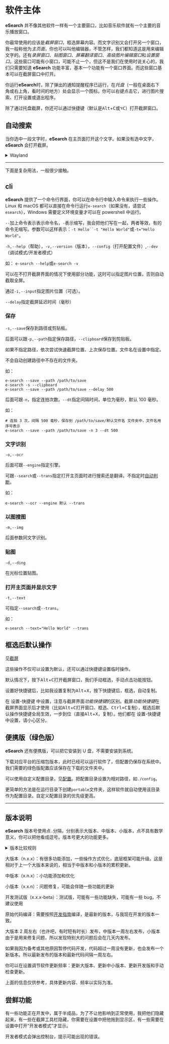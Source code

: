 # 软件主体

**eSearch** 并不像其他软件一样有一个主要窗口，比如音乐软件就有一个主要的音乐播放窗口。

你最常使用的应该是*截屏窗口*，框选屏幕内容。而文字识别又会打开另一个窗口，我一般称他为*主页面*，你也可以叫他编辑器，不管怎样，我们都知道这是用来编辑文字的。还有*录屏窗口*、_贴图窗口_、_屏幕翻译窗口_、*高级图片编辑窗口*和*设置窗口*。这些窗口可能有小窗口，可能不止一个，但这不是我们在使用时说关心的，我们只需要知道 **eSearch** 功能丰富，基本一个功能有一个窗口界面。而这些窗口基本可以在截屏窗口中打开。

你运行**eSearch**时，除了弹出的通知提醒程序已运行，在*托盘*（一般在桌面右下角或右上角，看时间的地方）处会显示一个图标。你可以右键点击它，进行图片搜索、打开设置或退出程序。

除了通过托盘截屏，你还可以通过快捷键（默认是<kbd>Alt</kbd>+<kbd>C</kbd>或<kbd>⌥</kbd><kbd>C</kbd>）打开截屏窗口。

## 自动搜索

当你选中一段文字时，**eSearch** 在主页面打开这个文字。如果没有选中文字，**eSearch** 会打开截屏。

<details>
<summary>Wayland</summary>
Wayland 环境下无法获取选中文字，在KDE下甚至会造成按键锁定，见 https://github.com/xushengfeng/eSearch/issues/248#issuecomment-2236211435"> GitHub issue
</details>

---

下面是复杂用法，一般很少接触。

## cli

**eSearch** 提供了一个命令行界面，你可以在命令行中输入命令来执行一些操作。Linux 和 macOS 都可以直接在命令行运行`e-search`（如果没有，请尝试`esearch`），Windows 需要定义环境变量才可以在 powershell 中运行。

`--`加上命令表示表示命令名，`-`表示缩写，我会把他们写在一起，两者等效，有的命令无缩写。参数可以这样表示：` -t Hello``-t "Hello World" `或`-t="Hello World"`。

`-h,--help`（帮助），`-v,--version`（版本），`--config`（打开配置文件）,`--dev`（调试模式/开发者模式）

如：
`e-search --help`或`e-search -v`

可以在不打开截屏界面的情况下使用部分功能，这时可以指定图片位置，否则自动截取全屏。

通过`-i,--input`指定图片位置（可选）。

`--delay`指定截屏延迟时间（毫秒）

### 保存

`-s,--save`保存到路径或剪贴板。

后面可以跟`-p,--path`指定保存路径，`--clipboard`保存到剪贴板。

如果不指定路径，依次尝试快速截屏位置、上次保存位置。文件名在设置中指定。

不会自动创建路径中不存在的文件夹。

如：

```shell
e-search --save --path /path/to/save
e-search -s --clipboard
e-search --save --path /path/to/save --delay 500
```

<!-- todo 可指定文件名 -->

后面可跟`-n`，指定连拍次数。`--dt`指定间隔时间，单位为毫秒，默认 100 毫秒。

如：

```shell
# 连拍 3 次，间隔 500 毫秒，保存到 /path/to/save/默认文件名 文件夹中，文件名用序号表示
e-search --save --path /path/to/save -n 3 --dt 500
```

### 文字识别

`-o,--ocr`

后面可跟`--engine`指定引擎。

可跟`--search`或`--trans`指定打开主页面时进行搜索还是翻译。不指定时[自动判断](editor.md#页面模式)。

如：

```shell
e-search --ocr --engine 默认 --trans
```

### 以图搜图

`-m,--img`

后面参数同文字识别。

### 贴图

`-d,--ding`

在光标位置贴图。

### 打开主页面并显示文字

`-t,--text`

可指定`--search`或`--trans`。

如：

```shell
e-search --text="Hello World" --trans
```

## 框选后默认操作

见[截屏](clip.md#框选后默认操作)

这些操作不仅可以设置为默认，还可以通过快捷键设置临时操作。

默认情况下，按下<kbd>Alt</kbd>+<kbd>C</kbd>打开截屏窗口，我们手动框选，手动点击功能按钮。

设置好快捷键后，比如我设置复制为<kbd>Alt</kbd>+<kbd>X</kbd>，按下快捷键后，框选，自动复制。

在 设置-快捷键 中设置，注意与截屏界面*功能快捷键*的区别。截屏*功能快捷键*在截屏界面显示后才使用（比如<kbd>Alt</kbd>+<kbd>C</kbd>打开窗口、框选、<kbd>Ctrl+C</kbd>复制），框选后默认操作快捷键全局生效，一步到位（直接<kbd>Alt</kbd>+<kbd>X</kbd>，复制）。他们都在 设置-快捷键 中设置，请小心区分。

## 便携版（绿色版）

**eSearch** 还有便携版，可以把它安装到 U 盘，不需要安装到系统。

下载对应平台的压缩包版本，此时已经可以运行软件了，但配置仍保存在系统中。我们需要的绿色版配置应该保存在下载的文件夹中。

可以使用自定义配置目录，见[配置](setting.md#自定义配置目录)。把配置目录设置为相对路径，如`./config`。

更简单的方法是在运行目录下创建`portable`文件夹，这样软件就自动使用该目录作为配置目录。自定义配置目录的优先级更高。

---

## 版本说明

**eSearch** 版本号使用点`.`分隔，分别表示大版本、中版本、小版本，点不具有数学意义，你可以把他看成逗号。版本号更大的功能更多。

<details>
<summary>版本比较规则</summary>
从大版本到小版本依次比较。相等时，继续比较下一位。

_14_.x.x>_13_.x.x

14._11_.x>14._9_.x

14.11._2_>14.11._1_

</details>

大版本（n.x.x）：有很多功能添加，一些操作方式优化，底层框架可能升级。这是相对于上一个大版本来说的，相当于中版本和小版本的累积更新。

中版本（x.n.x）：小功能添加和优化

小版本（x.x.n）：问题修复，可能会伴随一些功能的更新

开发测试版（x.x.x-beta）：测试版，可能有一些功能缺失，可能有一些 bug，不建议使用

原始代码编译：需要按照[开发指南](../develop/start.md)编译，是最新的版本，与我现在开发的版本一致。

大版本 2 周左右（也许吧，有时短有时长）发布，中版本一周左右发布，小版本由于是用来修复问题，所以发现特别大的问题后会在几天内发布。

如果我因为备考或其他原因暂停代码开发，代码超过一周没有更新，也会发布一个新版本。所以最新发布的版本和最新代码间隔一周左右。

你可以在设置调节软件更新频率：更新大版本、更新中小版本、更新开发版和手动检查更新。

上面的信息仅供参考，具体更新内容、频率以实际为准。

## 尝鲜功能

有一些功能正在开发中，属于半成品，为了不让他影响到正常使用，我把他们隐藏起来，有一些在截屏工具栏隐藏，你需要在设置中把他拖到显示区，有一些需要在设置中打开“开发者模式”才显示。

开发者模式会弹出控制台，提示可能出现的错误。
